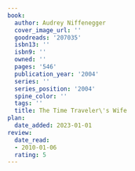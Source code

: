 ```yaml
---
book:
  author: Audrey Niffenegger
  cover_image_url: ''
  goodreads: '207035'
  isbn13: ''
  isbn9: ''
  owned: ''
  pages: '546'
  publication_year: '2004'
  series: ''
  series_position: '2004'
  spine_color: ''
  tags: ''
  title: The Time Traveler\'s Wife
plan:
  date_added: 2023-01-01
review:
  date_read:
  - 2010-01-06
  rating: 5
---
```

